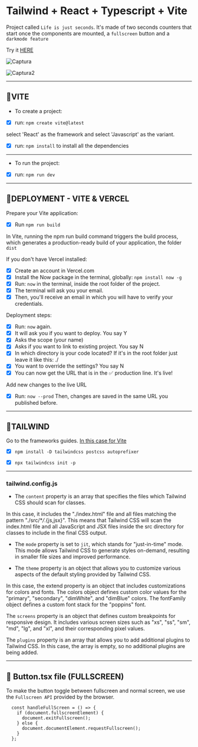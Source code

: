 # Tailwind + React + Typescript + Vite

Project called `Life is just seconds`. It's made of two seconds counters that start once the components are mounted, a `fullscreen` button and a `darkmode feature`

Try it [HERE](https://life-is-just-seconds-vanesascode.vercel.app)

![Captura](https://github.com/vanesascode/exercises-react-typescript-vite/assets/131259155/974e77e9-39a1-4f5f-a158-1b8e99bb0c96)

![Captura2](https://github.com/vanesascode/exercises-react-typescript-vite/assets/131259155/7bb36537-35af-4999-8278-01d1c843b59c)

---

## 🌟VITE

- To create a project:

- [x] run: `npm create vite@latest`

select 'React' as the framework and select 'Javascript' as the variant.

- [x] run: `npm install` to install all the dependencies

---

- To run the project:

- [x] run: `npm run dev`

---

## 🌟DEPLOYMENT - VITE & VERCEL

Prepare your Vite application:

- [x] Run `npm run build`

In Vite, running the npm run build command triggers the build process, which generates a production-ready build of your application, the folder `dist`

If you don't have Vercel installed:

- [x] Create an account in Vercel.com
- [x] Install the Now package in the terminal, globally: `npm install now -g`
- [x] Run: `now` in the terminal, inside the root folder of the project.
- [x] The terminal will ask you your email.
- [x] Then, you'll receive an email in which you will have to verify your credentials.

Deployment steps:

- [x] Run: `now` again.
- [x] It will ask you if you want to deploy. You say Y
- [x] Asks the scope (your name)
- [x] Asks if you want to link to existing project. You say N
- [x] In which directory is your code located? If it's in the root folder just leave it like this: ./
- [x] You want to override the settings? You say N
- [x] You can now get the URL that is in the ✅ production line. It's live!

Add new changes to the live URL

- [x] Run: `now --prod` Then, changes are saved in the same URL you published before.

---

## 🌟TAILWIND

Go to the frameworks guides. [In this case for Vite](https://tailwindcss.com/docs/guides/vite)

- [x] `npm install -D tailwindcss postcss autoprefixer`

- [x] `npx tailwindcss init -p`

---

### tailwind.config.js

- The `content` property is an array that specifies the files which Tailwind CSS should scan for classes.

In this case, it includes the "./index.html" file and all files matching the pattern "./src/\*_/_.{js,jsx}". This means that Tailwind CSS will scan the index.html file and all JavaScript and JSX files inside the src directory for classes to include in the final CSS output.

- The `mode` property is set to `jit`, which stands for "just-in-time" mode. This mode allows Tailwind CSS to generate styles on-demand, resulting in smaller file sizes and improved performance.

- The `theme` property is an object that allows you to customize various aspects of the default styling provided by Tailwind CSS.

In this case, the extend property is an object that includes customizations for colors and fonts. The colors object defines custom color values for the "primary", "secondary", "dimWhite", and "dimBlue" colors. The fontFamily object defines a custom font stack for the "poppins" font.

The `screens` property is an object that defines custom breakpoints for responsive design. It includes various screen sizes such as "xs", "ss", "sm", "md", "lg", and "xl", and their corresponding pixel values.

The `plugins` property is an array that allows you to add additional plugins to Tailwind CSS. In this case, the array is empty, so no additional plugins are being added.

---

## 🌟 Button.tsx file (FULLSCREEN)

To make the button toggle between fullscreen and normal screen, we use the `Fullscreen API` provided by the browser.

```
  const handleFullScreen = () => {
    if (document.fullscreenElement) {
      document.exitFullscreen();
    } else {
      document.documentElement.requestFullscreen();
    }
  };

```
